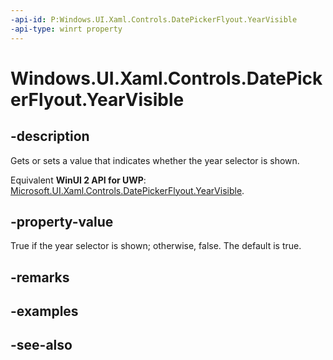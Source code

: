 ```yaml
---
-api-id: P:Windows.UI.Xaml.Controls.DatePickerFlyout.YearVisible
-api-type: winrt property
---
```


<!-- Property syntax
public bool YearVisible { get;  set; }
-->

# Windows.UI.Xaml.Controls.DatePickerFlyout.YearVisible

## -description
Gets or sets a value that indicates whether the year selector is shown.

Equivalent **WinUI 2 API for UWP**: [Microsoft.UI.Xaml.Controls.DatePickerFlyout.YearVisible](/windows/winui/api/microsoft.ui.xaml.controls.datepickerflyout.yearvisible).

## -property-value
True if the year selector is shown; otherwise, false. The default is true.

## -remarks

## -examples

## -see-also
